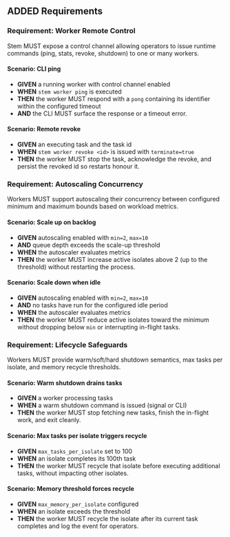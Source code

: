 ## ADDED Requirements
### Requirement: Worker Remote Control
Stem MUST expose a control channel allowing operators to issue runtime commands (ping, stats, revoke, shutdown) to one or many workers.

#### Scenario: CLI ping
- **GIVEN** a running worker with control channel enabled
- **WHEN** `stem worker ping` is executed
- **THEN** the worker MUST respond with a `pong` containing its identifier within the configured timeout
- **AND** the CLI MUST surface the response or a timeout error.

#### Scenario: Remote revoke
- **GIVEN** an executing task and the task id
- **WHEN** `stem worker revoke <id>` is issued with `terminate=true`
- **THEN** the worker MUST stop the task, acknowledge the revoke, and persist the revoked id so restarts honour it.

### Requirement: Autoscaling Concurrency
Workers MUST support autoscaling their concurrency between configured minimum and maximum bounds based on workload metrics.

#### Scenario: Scale up on backlog
- **GIVEN** autoscaling enabled with `min=2`, `max=10`
- **AND** queue depth exceeds the scale-up threshold
- **WHEN** the autoscaler evaluates metrics
- **THEN** the worker MUST increase active isolates above 2 (up to the threshold) without restarting the process.

#### Scenario: Scale down when idle
- **GIVEN** autoscaling enabled with `min=2`, `max=10`
- **AND** no tasks have run for the configured idle period
- **WHEN** the autoscaler evaluates metrics
- **THEN** the worker MUST reduce active isolates toward the minimum without dropping below `min` or interrupting in-flight tasks.

### Requirement: Lifecycle Safeguards
Workers MUST provide warm/soft/hard shutdown semantics, max tasks per isolate, and memory recycle thresholds.

#### Scenario: Warm shutdown drains tasks
- **GIVEN** a worker processing tasks
- **WHEN** a warm shutdown command is issued (signal or CLI)
- **THEN** the worker MUST stop fetching new tasks, finish the in-flight work, and exit cleanly.

#### Scenario: Max tasks per isolate triggers recycle
- **GIVEN** `max_tasks_per_isolate` set to 100
- **WHEN** an isolate completes its 100th task
- **THEN** the worker MUST recycle that isolate before executing additional tasks, without impacting other isolates.

#### Scenario: Memory threshold forces recycle
- **GIVEN** `max_memory_per_isolate` configured
- **WHEN** an isolate exceeds the threshold
- **THEN** the worker MUST recycle the isolate after its current task completes and log the event for operators.

